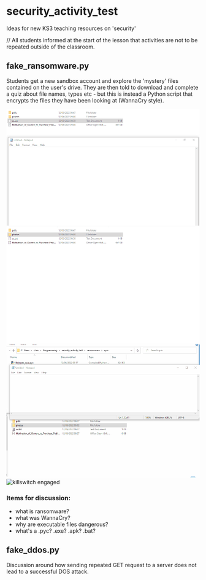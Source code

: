 # security_activity_test
Ideas for new KS3 teaching resources on 'security'

// All students informed at the start of the lesson that activities are not to be repeated outside of the classroom.

## fake_ransomware.py

Students get a new sandbox account and explore the 'mystery' files contained on the user's drive. They are then told to download and complete a quiz about file names, types etc - but this is instead a Python script that encrypts the files they have been looking at (WannaCry style).

![intro](readme_assets/01-intro.gif)
![exploring files](readme_assets/02-explore-files.gif)
![ransomware attack!](readme_assets/03-ransomware-attack.gif)
![killswitch engaged](readme_assets/04-killswitch-engaged.gif)

### Items for discussion:

- what is ransomware?
- what was WannaCry?
- why are executable files dangerous?
- what's a .pyc? .exe? .apk? .bat?

>>>

## fake_ddos.py
Discussion around how sending repeated GET request to a server does not lead to a successful DOS attack.
